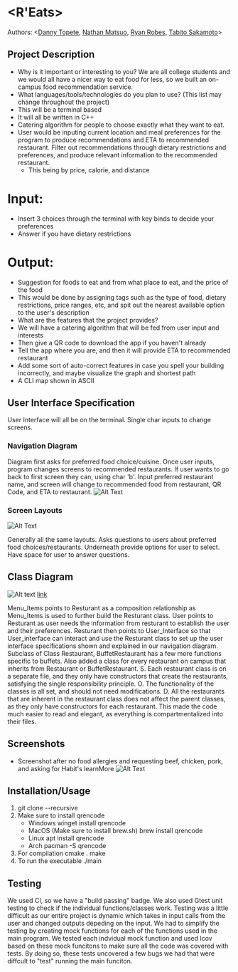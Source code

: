 # \<R'Eats\>

  Authors: \<[Danny Topete](https://github.com/Sped32DJ), [Nathan Matsuo](https://github.com/nathan0404), [Ryan Robes](https://github.com/idkmori), [Tabito Sakamoto](https://github.com/tabito12345678910)\>

## Project Description
  * Why is it important or interesting to you?
  We are all college students and we would all have a nicer way to eat food for less, so we built an on-campus food recommendation service.
  * What languages/tools/technologies do you plan to use? (This list may change throughout the project)
* This will be a terminal based
* It will all be written in C++
* Catering algorithm for people to choose exactly what they want to eat.
* User would be inputing current location and meal preferences for the program to produce recommendations and ETA to recommended restaurant.
Filter out recommendations through dietary restrictions and preferences, and produce relevant information to the recommended restaurant.
    - This being by price, calorie, and distance
 # Input:
 * Insert 3 choices through the terminal with key binds to decide your preferences
* Answer if you have dietary restrictions
 # Output:
 * Suggestion for foods to eat and from what place to eat, and the price of the food
 * This would be done by assigning tags such as the type of food, dietary restrictions, price ranges, etc, and spit out the nearest available option to the user's description
  * What are the features that the project provides?
 * We will have a catering algorithm that will be fed from user input and interests
 * Then give a QR code to download the app if you haven't already
* Tell the app where you are, and then it will provide ETA to recommended restaurant
* Add some sort of auto-correct features in case you spell your building incorrectly, and maybe visualize the graph and shortest path
* A CLI map shown in ASCII

## User Interface Specification

User Interface will all be on the terminal. Single char inputs to change screens.

### Navigation Diagram
Diagram first asks for preferred food choice/cuisine. Once user inputs, program changes screens to recommended restaurants. If user wants to go back to first screen they can, using char 'b'. Input preferred restaurant name, and screen will change to recommended food from restaurant, QR Code, and ETA to restaurant.
![Alt Text](https://github.com/cs100/final-project-dtope004-nmat016-rrobe031-tsaka014/blob/master/media/Navigation_Diagram.png?raw=true)

### Screen Layouts

![Alt Text](https://github.com/cs100/final-project-dtope004-nmat016-rrobe031-tsaka014/blob/master/media/Screen_Layout.png?raw=true)

 Generally all the same layouts.
 Asks questions to users about preferred food choices/restaurants.
 Underneath provide options for user to select.
Have space for user to answer questions.

## Class Diagram

![Alt text](https://github.com/cs100/final-project-dtope004-nmat016-rrobe031-tsaka014/blob/master/media/UML_cs100_proj.png?raw=true)
[link](https://drive.google.com/file/d/1omhp5G6YEEz9L6IH52S4SWfvoZL6wKgt/view?usp=sharing)

Menu_Items points to Resturant as a composition relationship as Menu_Items is used to further build the Resturant class. User points to Resturant as user needs the information from resturant to establish the user and their preferences. Resturant then points to User_Interface so that User_interface can interact and use the Resturant class to set up the user interface specifications shown and explained in our navigation diagram.
Subclass of Class Restaurant, BuffetRestaurant has a few more functions specific to buffets. Also added a class for every restaurant on campus that inherits from Restaurant or BuffetRestaurant.
S. Each restaurant class is on a separate file, and they only have constructors that create the restaurants, satisfying the single responsibility principle.
O. The functionality of the classes is all set, and should not need modifications.
D. All the restaurants that are inherent in the restaurant class does not affect the parent classes, as they only have constructors for each restaurant.
This made the code much easier to read and elegant, as everything is compartmentalized into their files.




 ## Screenshots
- Screenshot after no food allergies and requesting beef, chicken, pork, and asking for Habit's learnMore
![Alt Text](https://github.com/cs100/final-project-dtope004-nmat016-rrobe031-tsaka014/blob/master/media/Screen_with_QR.png?raw=true)

 ## Installation/Usage
 1. git clone --recursive <link>
 2. Make sure to install qrencode
    - Windows
        winget install qrencode
    - MacOS (Make sure to install brew.sh)
        brew install qrencode
    - Linux
        apt install qrencode
    - Arch
        pacman -S qrencode
 3. For compilation
    cmake .
    make
 4. To run the executable
    ./main

 ## Testing
 We used CI, so we have a "build passing" badge. We also used Gtest unit testing to check if the individual functions/classes work.
 Testing was a little difficult as our entire project is dynamic which takes in input calls from the user and changed outputs depeding on the input. We had to simplify the testing by creating mock functions for each of the functions used in the main program. We tested each indvidual mock function and used lcov based on these mock funcitons to make sure all the code was covered with tests. By doing so, these tests uncovered a few bugs we had that were diffcult to "test" running the main funciton.
